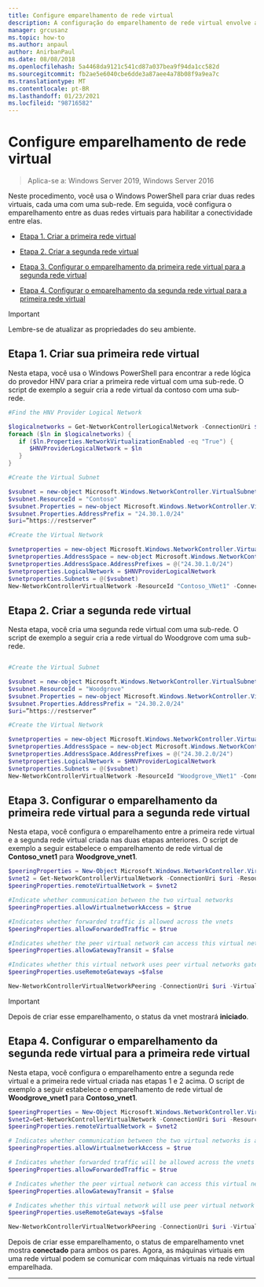 ```yaml
---
title: Configure emparelhamento de rede virtual
description: A configuração do emparelhamento de rede virtual envolve a criação de duas redes virtuais que são emparelhadas.
manager: grcusanz
ms.topic: how-to
ms.author: anpaul
author: AnirbanPaul
ms.date: 08/08/2018
ms.openlocfilehash: 5a4468da9121c541cd87a037bea9f94da1cc582d
ms.sourcegitcommit: fb2ae5e6040cbe6dde3a87aee4a78b08f9a9ea7c
ms.translationtype: MT
ms.contentlocale: pt-BR
ms.lasthandoff: 01/23/2021
ms.locfileid: "98716582"
---
```

# <a name="configure-virtual-network-peering"></a>Configure emparelhamento de rede virtual

>Aplica-se a: Windows Server 2019, Windows Server 2016

Neste procedimento, você usa o Windows PowerShell para criar duas redes virtuais, cada uma com uma sub-rede. Em seguida, você configura o emparelhamento entre as duas redes virtuais para habilitar a conectividade entre elas.

- [Etapa 1. Criar a primeira rede virtual](#step-1-create-the-first-virtual-network)

- [Etapa 2. Criar a segunda rede virtual](#step-2-create-the-second-virtual-network)

- [Etapa 3. Configurar o emparelhamento da primeira rede virtual para a segunda rede virtual](#step-3-configure-peering-from-the-first-virtual-network-to-the-second-virtual-network)

- [Etapa 4. Configurar o emparelhamento da segunda rede virtual para a primeira rede virtual](#step-4-configure-peering-from-the-second-virtual-network-to-the-first-virtual-network)


>[!IMPORTANT]
>Lembre-se de atualizar as propriedades do seu ambiente.

## <a name="step-1-create-the-first-virtual-network"></a>Etapa 1. Criar sua primeira rede virtual

Nesta etapa, você usa o Windows PowerShell para encontrar a rede lógica do provedor HNV para criar a primeira rede virtual com uma sub-rede. O script de exemplo a seguir cria a rede virtual da contoso com uma sub-rede.

``` PowerShell
#Find the HNV Provider Logical Network

$logicalnetworks = Get-NetworkControllerLogicalNetwork -ConnectionUri $uri
foreach ($ln in $logicalnetworks) {
   if ($ln.Properties.NetworkVirtualizationEnabled -eq "True") {
      $HNVProviderLogicalNetwork = $ln
   }
}

#Create the Virtual Subnet

$vsubnet = new-object Microsoft.Windows.NetworkController.VirtualSubnet
$vsubnet.ResourceId = "Contoso"
$vsubnet.Properties = new-object Microsoft.Windows.NetworkController.VirtualSubnetProperties
$vsubnet.Properties.AddressPrefix = "24.30.1.0/24"
$uri=”https://restserver”

#Create the Virtual Network

$vnetproperties = new-object Microsoft.Windows.NetworkController.VirtualNetworkProperties
$vnetproperties.AddressSpace = new-object Microsoft.Windows.NetworkController.AddressSpace
$vnetproperties.AddressSpace.AddressPrefixes = @("24.30.1.0/24")
$vnetproperties.LogicalNetwork = $HNVProviderLogicalNetwork
$vnetproperties.Subnets = @($vsubnet)
New-NetworkControllerVirtualNetwork -ResourceId "Contoso_VNet1" -ConnectionUri $uri -Properties $vnetproperties
```

## <a name="step-2-create-the-second-virtual-network"></a>Etapa 2. Criar a segunda rede virtual

Nesta etapa, você cria uma segunda rede virtual com uma sub-rede. O script de exemplo a seguir cria a rede virtual do Woodgrove com uma sub-rede.

``` PowerShell

#Create the Virtual Subnet

$vsubnet = new-object Microsoft.Windows.NetworkController.VirtualSubnet
$vsubnet.ResourceId = "Woodgrove"
$vsubnet.Properties = new-object Microsoft.Windows.NetworkController.VirtualSubnetProperties
$vsubnet.Properties.AddressPrefix = "24.30.2.0/24"
$uri=”https://restserver”

#Create the Virtual Network

$vnetproperties = new-object Microsoft.Windows.NetworkController.VirtualNetworkProperties
$vnetproperties.AddressSpace = new-object Microsoft.Windows.NetworkController.AddressSpace
$vnetproperties.AddressSpace.AddressPrefixes = @("24.30.2.0/24")
$vnetproperties.LogicalNetwork = $HNVProviderLogicalNetwork
$vnetproperties.Subnets = @($vsubnet)
New-NetworkControllerVirtualNetwork -ResourceId "Woodgrove_VNet1" -ConnectionUri $uri -Properties $vnetproperties
```

## <a name="step-3-configure-peering-from-the-first-virtual-network-to-the-second-virtual-network"></a>Etapa 3. Configurar o emparelhamento da primeira rede virtual para a segunda rede virtual

Nesta etapa, você configura o emparelhamento entre a primeira rede virtual e a segunda rede virtual criada nas duas etapas anteriores. O script de exemplo a seguir estabelece o emparelhamento de rede virtual de **Contoso_vnet1** para **Woodgrove_vnet1**.

```PowerShell
$peeringProperties = New-Object Microsoft.Windows.NetworkController.VirtualNetworkPeeringProperties
$vnet2 = Get-NetworkControllerVirtualNetwork -ConnectionUri $uri -ResourceId "Woodgrove_VNet1"
$peeringProperties.remoteVirtualNetwork = $vnet2

#Indicate whether communication between the two virtual networks
$peeringProperties.allowVirtualnetworkAccess = $true

#Indicates whether forwarded traffic is allowed across the vnets
$peeringProperties.allowForwardedTraffic = $true

#Indicates whether the peer virtual network can access this virtual networks gateway
$peeringProperties.allowGatewayTransit = $false

#Indicates whether this virtual network uses peer virtual networks gateway
$peeringProperties.useRemoteGateways =$false

New-NetworkControllerVirtualNetworkPeering -ConnectionUri $uri -VirtualNetworkId “Contoso_vnet1” -ResourceId “ContosotoWoodgrove” -Properties $peeringProperties

```

>[!IMPORTANT]
>Depois de criar esse emparelhamento, o status da vnet mostrará **iniciado**.

## <a name="step-4-configure-peering-from-the-second-virtual-network-to-the-first-virtual-network"></a>Etapa 4. Configurar o emparelhamento da segunda rede virtual para a primeira rede virtual

Nesta etapa, você configura o emparelhamento entre a segunda rede virtual e a primeira rede virtual criada nas etapas 1 e 2 acima. O script de exemplo a seguir estabelece o emparelhamento de rede virtual de **Woodgrove_vnet1** para **Contoso_vnet1**.

```PowerShell
$peeringProperties = New-Object Microsoft.Windows.NetworkController.VirtualNetworkPeeringProperties
$vnet2=Get-NetworkControllerVirtualNetwork -ConnectionUri $uri -ResourceId "Contoso_VNet1"
$peeringProperties.remoteVirtualNetwork = $vnet2

# Indicates whether communication between the two virtual networks is allowed
$peeringProperties.allowVirtualnetworkAccess = $true

# Indicates whether forwarded traffic will be allowed across the vnets
$peeringProperties.allowForwardedTraffic = $true

# Indicates whether the peer virtual network can access this virtual network's gateway
$peeringProperties.allowGatewayTransit = $false

# Indicates whether this virtual network will use peer virtual network's gateway
$peeringProperties.useRemoteGateways =$false

New-NetworkControllerVirtualNetworkPeering -ConnectionUri $uri -VirtualNetworkId “Woodgrove_vnet1” -ResourceId “WoodgrovetoContoso” -Properties $peeringProperties

```

Depois de criar esse emparelhamento, o status de emparelhamento vnet mostra **conectado** para ambos os pares. Agora, as máquinas virtuais em uma rede virtual podem se comunicar com máquinas virtuais na rede virtual emparelhada.

---